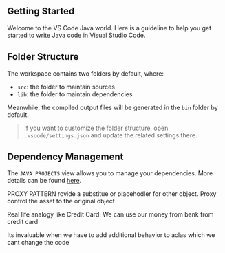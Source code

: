 ## Getting Started

Welcome to the VS Code Java world. Here is a guideline to help you get started to write Java code in Visual Studio Code.

## Folder Structure

The workspace contains two folders by default, where:

- `src`: the folder to maintain sources
- `lib`: the folder to maintain dependencies

Meanwhile, the compiled output files will be generated in the `bin` folder by default.

> If you want to customize the folder structure, open `.vscode/settings.json` and update the related settings there.

## Dependency Management

The `JAVA PROJECTS` view allows you to manage your dependencies. More details can be found [here](https://github.com/microsoft/vscode-java-dependency#manage-dependencies).

PROXY PATTERN
rovide a substitue or placehodler for other object.
Proxy control the asset to the original object

Real life analogy like Credit Card. We can use our money from
bank from credit card

Its invaluable when we have to add additional behavior
to aclas which we cant change the code
